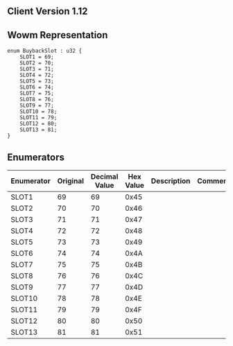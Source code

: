 ## Client Version 1.12

## Wowm Representation
```rust,ignore
enum BuybackSlot : u32 {
    SLOT1 = 69;    
    SLOT2 = 70;    
    SLOT3 = 71;    
    SLOT4 = 72;    
    SLOT5 = 73;    
    SLOT6 = 74;    
    SLOT7 = 75;    
    SLOT8 = 76;    
    SLOT9 = 77;    
    SLOT10 = 78;    
    SLOT11 = 79;    
    SLOT12 = 80;    
    SLOT13 = 81;    
}

```
## Enumerators
| Enumerator | Original | Decimal Value | Hex Value | Description | Comment |
| --------- | -------- | ------------- | --------- | ----------- | ------- |
| SLOT1 | 69 | 69 | 0x45 |  |  |
| SLOT2 | 70 | 70 | 0x46 |  |  |
| SLOT3 | 71 | 71 | 0x47 |  |  |
| SLOT4 | 72 | 72 | 0x48 |  |  |
| SLOT5 | 73 | 73 | 0x49 |  |  |
| SLOT6 | 74 | 74 | 0x4A |  |  |
| SLOT7 | 75 | 75 | 0x4B |  |  |
| SLOT8 | 76 | 76 | 0x4C |  |  |
| SLOT9 | 77 | 77 | 0x4D |  |  |
| SLOT10 | 78 | 78 | 0x4E |  |  |
| SLOT11 | 79 | 79 | 0x4F |  |  |
| SLOT12 | 80 | 80 | 0x50 |  |  |
| SLOT13 | 81 | 81 | 0x51 |  |  |
